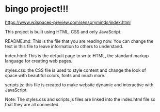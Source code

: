 # bingo project!!!

https://www.w3spaces-preview.com/sensoryminds/index.html

This project is built using HTML, CSS and only JavaScript.

README.md: This is the file that you are reading now. You can change the text in this file to leave information to others to understand. 

index.html: This is the default page to write HTML, the standard markup language for creating web pages.

styles.css:  the CSS file is used to style content and change the look of space with beautiful colors, fonts and much more.

scripts.js:  this file is created to make website dynamic and interactive with JavaScript.

Note: The styles.css and scripts.js files are linked into the index.html file so that they are all connected.
